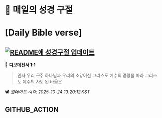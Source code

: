 # 🙏 매일의 성경 구절
# [Daily Bible verse]
## [![README에 성경구절 업데이트](https://github.com/DONGSUKA/first_test/actions/workflows/update-readme-bible.yml/badge.svg)](https://github.com/DONGSUKA/first_test/actions/workflows/update-readme-bible.yml)
<!-- START_BIBLE_VERSE -->
📖 **디모데전서 1:1**
> 인사 우리 구주 하나님과 우리의 소망이신 그리스도 예수의 명령을 따라 그리스도 예수의 사도 된 바울은

🕊️ _업데이트 시각: 2025-10-24 13:20:12 KST_
  <!-- END_BIBLE_VERSE -->
## GITHUB_ACTION
